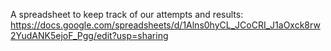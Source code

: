 A spreadsheet to keep track of our attempts and results: https://docs.google.com/spreadsheets/d/1Alns0hyCL_JCoCRI_J1aOxck8rw2YudANK5ejoF_Pgg/edit?usp=sharing

